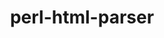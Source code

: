 ---
title: "perl-html-parser"
layout: cache
categories: [package, develop-2025-03-16]
meta: {"compilers": ["gcc@=11.1.0", "gcc@=11.4.0"], "num_specs": 2, "num_specs_by_stack": {"data-vis-sdk": 1, "e4s": 1, "hep": 1, "root": 2}, "oss": ["ubuntu20.04", "ubuntu22.04"], "platforms": ["linux"], "stacks": ["data-vis-sdk", "e4s", "hep", "root"], "targets": ["x86_64_v3"], "versions": ["3.72"]}
spec_details: [{"compiler": "gcc@=11.1.0", "hash": "3b45hqa5ihzqla2wejwahxxgkf2kenao", "os": "ubuntu20.04", "platform": "linux", "size": "-", "stacks": ["data-vis-sdk", "root"], "target": "x86_64_v3", "variants": ["build_system=perl"], "versions": ["3.72"]}, {"compiler": "gcc@=11.4.0", "hash": "t7b2gwlmcnzm7uccgwmykyq5a4e2525p", "os": "ubuntu22.04", "platform": "linux", "size": "-", "stacks": ["e4s", "hep", "root"], "target": "x86_64_v3", "variants": ["build_system=perl"], "versions": ["3.72"]}]
---